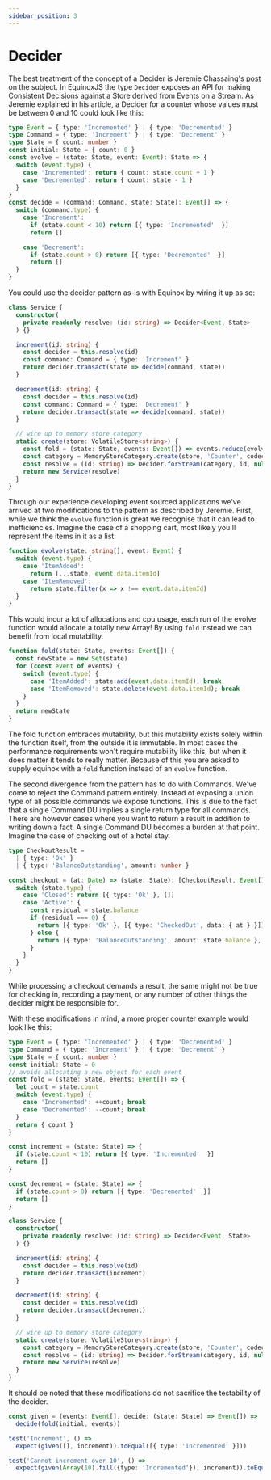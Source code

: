 ```yaml
---
sidebar_position: 3
---
```


# Decider

The best treatment of the concept of a Decider is Jeremie Chassaing's
[post](https://thinkbeforecoding.com/post/2021/12/17/functional-event-sourcing-decider)
on the subject. In EquinoxJS the type `Decider` exposes an API for making
Consistent Decisions against a Store derived from Events on a Stream. As Jeremie
explained in his article, a Decider for a counter whose values must be between 0
and 10 could look like this: 

```ts
type Event = { type: 'Incremented' } | { type: 'Decremented' }
type Command = { type: 'Increment' } | { type: 'Decrement' }
type State = { count: number }
const initial: State = { count: 0 }
const evolve = (state: State, event: Event): State => {
  switch (event.type) {
    case 'Incremented': return { count: state.count + 1 }
    case 'Decremented': return { count: state - 1 }
  }
}
const decide = (command: Command, state: State): Event[] => {
  switch (command.type) {
    case 'Increment': 
      if (state.count < 10) return [{ type: 'Incremented'  }]
      return []

    case 'Decrement': 
      if (state.count > 0) return [{ type: 'Decremented'  }]
      return []
  }
}
```

You could use the decider pattern as-is with Equinox by wiring it up as so:

```ts
class Service {
  constructor(
    private readonly resolve: (id: string) => Decider<Event, State>
  ) {}

  increment(id: string) {
    const decider = this.resolve(id)
    const command: Command = { type: 'Increment' }
    return decider.transact(state => decide(command, state))
  }

  decrement(id: string) {
    const decider = this.resolve(id)
    const command: Command = { type: 'Decrement' }
    return decider.transact(state => decide(command, state))
  }

  // wire up to memory store category
  static create(store: VolatileStore<string>) {
    const fold = (state: State, events: Event[]) => events.reduce(evolve, state)
    const category = MemoryStoreCategory.create(store, 'Counter', codec, fold, initial)
    const resolve = (id: string) => Decider.forStream(category, id, null)
    return new Service(resolve)
  }
}
```

Through our experience developing event sourced applications we've arrived at
two modifications to the pattern as described by Jeremie. First, while we think
the `evolve` function is great we recognise that it can lead to inefficiencies.
Imagine the case of a shopping cart, most likely you'll represent the items in
it as a list.

```ts
function evolve(state: string[], event: Event) {
  switch (event.type) {
    case 'ItemAdded': 
      return [...state, event.data.itemId]
    case 'ItemRemoved': 
      return state.filter(x => x !== event.data.itemId)
  }
}
```

This would incur a lot of allocations and cpu usage, each run of the evolve
function would allocate a totally new Array! By using `fold` instead we can
benefit from local mutability.

```ts
function fold(state: State, events: Event[]) {
  const newState = new Set(state)
  for (const event of events) {
    switch (event.type) {
      case 'ItemAdded': state.add(event.data.itemId); break
      case 'ItemRemoved': state.delete(event.data.itemId); break
    }
  }
  return newState
}
```

The fold function embraces mutability, but this mutability exists solely within
the function itself, from the outside it is immutable. In most cases the
performance requirements won't require mutability like this, but when it does
matter it tends to really matter. Because of this you are asked to supply
equinox with a `fold` function instead of an `evolve` function.

The second divergence from the pattern has to do with Commands. We've come to
reject the Command pattern entirely. Instead of exposing a union type of all
possible commands we expose functions. This is due to the fact that a single
Command DU implies a single return type for all commands. There are however
cases where you want to return a result in addition to writing down a fact. A
single Command DU becomes a burden at that point. Imagine the case of checking
out of a hotel stay.

```ts
type CheckoutResult = 
  | { type: 'Ok' } 
  | { type: 'BalanceOutstanding', amount: number }

const checkout = (at: Date) => (state: State): [CheckoutResult, Event[]] => {
  switch (state.type) {
    case 'Closed': return [{ type: 'Ok' }, []]
    case 'Active': {
      const residual = state.balance
      if (residual === 0) {
        return [{ type: 'Ok' }, [{ type: 'CheckedOut', data: { at } }]]
      } else {
        return [{ type: 'BalanceOutstanding', amount: state.balance }, []]
      }
    }
  }
}
```

While processing a checkout demands a result, the same might not be true for
checking in, recording a payment, or any number of other things the decider
might be responsible for.

With these modifications in mind, a more proper counter example would look like
this:


```ts
type Event = { type: 'Incremented' } | { type: 'Decremented' }
type Command = { type: 'Increment' } | { type: 'Decrement' }
type State = { count: number }
const initial: State = 0
// avoids allocating a new object for each event 
const fold = (state: State, events: Event[]) => {
  let count = state.count
  switch (event.type) {
    case 'Incremented': ++count; break
    case 'Decremented': --count; break
  }
  return { count }
}

const increment = (state: State) => {
  if (state.count < 10) return [{ type: 'Incremented'  }]
  return []
}

const decrement = (state: State) => {
  if (state.count > 0) return [{ type: 'Decremented'  }]
  return []
}

class Service {
  constructor(
    private readonly resolve: (id: string) => Decider<Event, State>
  ) {}

  increment(id: string) {
    const decider = this.resolve(id)
    return decider.transact(increment)
  }

  decrement(id: string) {
    const decider = this.resolve(id)
    return decider.transact(decrement)
  }

  // wire up to memory store category
  static create(store: VolatileStore<string>) {
    const category = MemoryStoreCategory.create(store, 'Counter', codec, fold, initial)
    const resolve = (id: string) => Decider.forStream(category, id, null)
    return new Service(resolve)
  }
}
```

It should be noted that these modifications do not sacrifice the testability of
the decider.

```ts
const given = (events: Event[], decide: (state: State) => Event[]) =>
  decide(fold(initial, events))

test('Increment', () => 
  expect(given([], increment)).toEqual([{ type: 'Incremented' }]))

test('Cannot increment over 10', () => 
  expect(given(Array(10).fill({type: 'Incremented'}), increment)).toEqual([]))
```

